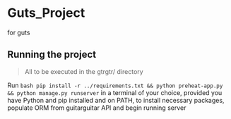 # Guts_Project

for guts

## Running the project

> All to be executed in the gtrgtr/ directory

Run `bash pip install -r ../requirements.txt && python preheat-app.py && python manage.py runserver` in a terminal of your choice, provided you have Python and pip installed and on PATH, to install necessary packages, populate ORM from guitarguitar API and begin running server
